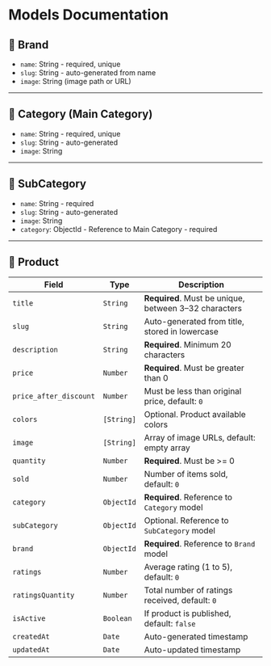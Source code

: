 # Models Documentation

## 🔹 Brand

- `name`: String - required, unique
- `slug`: String - auto-generated from name
- `image`: String (image path or URL)

---

## 🔹 Category (Main Category)

- `name`: String - required, unique
- `slug`: String - auto-generated
- `image`: String

---

## 🔹 SubCategory

- `name`: String - required
- `slug`: String - auto-generated
- `image`: String
- `category`: ObjectId - Reference to Main Category - required

---

## 🔹 Product

| Field                  | Type       | Description                                           |
| ---------------------- | ---------- | ----------------------------------------------------- |
| `title`                | `String`   | **Required**. Must be unique, between 3–32 characters |
| `slug`                 | `String`   | Auto-generated from title, stored in lowercase        |
| `description`          | `String`   | **Required**. Minimum 20 characters                   |
| `price`                | `Number`   | **Required**. Must be greater than 0                  |
| `price_after_discount` | `Number`   | Must be less than original price, default: `0`        |
| `colors`               | `[String]` | Optional. Product available colors                    |
| `image`                | `[String]` | Array of image URLs, default: empty array             |
| `quantity`             | `Number`   | **Required**. Must be >= 0                            |
| `sold`                 | `Number`   | Number of items sold, default: `0`                    |
| `category`             | `ObjectId` | **Required**. Reference to `Category` model           |
| `subCategory`          | `ObjectId` | Optional. Reference to `SubCategory` model            |
| `brand`                | `ObjectId` | **Required**. Reference to `Brand` model              |
| `ratings`              | `Number`   | Average rating (1 to 5), default: `0`                 |
| `ratingsQuantity`          | `Number`   | Total number of ratings received, default: `0`        |
| `isActive`             | `Boolean`  | If product is published, default: `false`             |
| `createdAt`            | `Date`     | Auto-generated timestamp                              |
| `updatedAt`            | `Date`     | Auto-updated timestamp                                |
